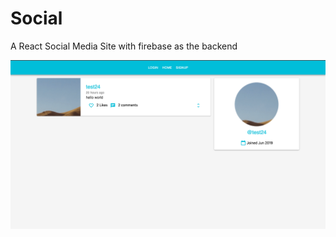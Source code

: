 # Social
A React Social Media Site with firebase as the backend

![alt text](https://github.com/OdongoWaga/Social/blob/master/client/src/images/Screenshot%202019-06-28%20at%2017.26.25.png?raw=true)
